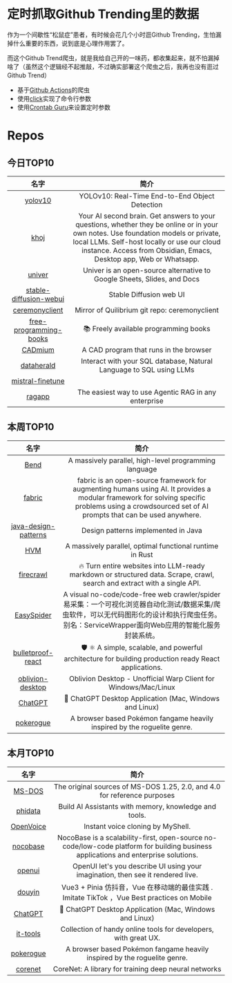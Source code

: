# 定时抓取Github Trending里的数据

作为一个间歇性“松鼠症”患者，有时候会花几个小时逛Github Trending，生怕漏掉什么重要的东西，说到底是心理作用罢了。

而这个Github Trend爬虫，就是我给自己开的一味药，都收集起来，就不怕漏掉啥了（虽然这个逻辑经不起推敲，不过确实部署这个爬虫之后，我再也没有逛过Github Trend）

* 基于[Github Actions](https://docs.github.com/en/actions)的爬虫
* 使用[click](https://github.com/pallets/click)实现了命令行参数
* 使用[Crontab Guru](https://crontab.guru/)来设置定时参数

# Repos
## 今日TOP10 
<!-- START OF DAILY_TOP10_REPOS -->
| 名字 | 简介 |
| :----: | :----: |
| [yolov10](https://github.com/THU-MIG/yolov10) | YOLOv10: Real-Time End-to-End Object Detection |
| [khoj](https://github.com/khoj-ai/khoj) | Your AI second brain. Get answers to your questions, whether they be online or in your own notes. Use foundation models or private, local LLMs. Self-host locally or use our cloud instance. Access from Obsidian, Emacs, Desktop app, Web or Whatsapp. |
| [univer](https://github.com/dream-num/univer) | Univer is an open-source alternative to Google Sheets, Slides, and Docs |
| [stable-diffusion-webui](https://github.com/AUTOMATIC1111/stable-diffusion-webui) | Stable Diffusion web UI |
| [ceremonyclient](https://github.com/QuilibriumNetwork/ceremonyclient) | Mirror of Quilibrium git repo: ceremonyclient |
| [free-programming-books](https://github.com/EbookFoundation/free-programming-books) | 📚 Freely available programming books |
| [CADmium](https://github.com/CADmium-Co/CADmium) | A CAD program that runs in the browser |
| [dataherald](https://github.com/Dataherald/dataherald) | Interact with your SQL database, Natural Language to SQL using LLMs |
| [mistral-finetune](https://github.com/mistralai/mistral-finetune) |  |
| [ragapp](https://github.com/ragapp/ragapp) | The easiest way to use Agentic RAG in any enterprise |
<!-- END OF DAILY_TOP10_REPOS -->

## 本周TOP10
<!-- START OF WEEKLY_TOP10_REPOS -->
| 名字 | 简介 |
| :----: | :----: |
| [Bend](https://github.com/HigherOrderCO/Bend) | A massively parallel, high-level programming language |
| [fabric](https://github.com/danielmiessler/fabric) | fabric is an open-source framework for augmenting humans using AI. It provides a modular framework for solving specific problems using a crowdsourced set of AI prompts that can be used anywhere. |
| [java-design-patterns](https://github.com/iluwatar/java-design-patterns) | Design patterns implemented in Java |
| [HVM](https://github.com/HigherOrderCO/HVM) | A massively parallel, optimal functional runtime in Rust |
| [firecrawl](https://github.com/mendableai/firecrawl) | 🔥 Turn entire websites into LLM-ready markdown or structured data. Scrape, crawl, search and extract with a single API. |
| [EasySpider](https://github.com/NaiboWang/EasySpider) | A visual no-code/code-free web crawler/spider易采集：一个可视化浏览器自动化测试/数据采集/爬虫软件，可以无代码图形化的设计和执行爬虫任务。别名：ServiceWrapper面向Web应用的智能化服务封装系统。 |
| [bulletproof-react](https://github.com/alan2207/bulletproof-react) | 🛡️ ⚛️ A simple, scalable, and powerful architecture for building production ready React applications. |
| [oblivion-desktop](https://github.com/bepass-org/oblivion-desktop) | Oblivion Desktop - Unofficial Warp Client for Windows/Mac/Linux |
| [ChatGPT](https://github.com/lencx/ChatGPT) | 🔮 ChatGPT Desktop Application (Mac, Windows and Linux) |
| [pokerogue](https://github.com/pagefaultgames/pokerogue) | A browser based Pokémon fangame heavily inspired by the roguelite genre. |
<!-- END OF WEEKLY_TOP10_REPOS -->

## 本月TOP10
<!-- START OF MONTHLY_TOP10_REPOS -->
| 名字 | 简介 |
| :----: | :----: |
| [MS-DOS](https://github.com/microsoft/MS-DOS) | The original sources of MS-DOS 1.25, 2.0, and 4.0 for reference purposes |
| [phidata](https://github.com/phidatahq/phidata) | Build AI Assistants with memory, knowledge and tools. |
| [OpenVoice](https://github.com/myshell-ai/OpenVoice) | Instant voice cloning by MyShell. |
| [nocobase](https://github.com/nocobase/nocobase) | NocoBase is a scalability-first, open-source no-code/low-code platform for building business applications and enterprise solutions. |
| [openui](https://github.com/wandb/openui) | OpenUI let's you describe UI using your imagination, then see it rendered live. |
| [douyin](https://github.com/zyronon/douyin) | Vue3 + Pinia 仿抖音，Vue 在移动端的最佳实践 . Imitate TikTok ，Vue Best practices on Mobile |
| [ChatGPT](https://github.com/lencx/ChatGPT) | 🔮 ChatGPT Desktop Application (Mac, Windows and Linux) |
| [it-tools](https://github.com/CorentinTh/it-tools) | Collection of handy online tools for developers, with great UX. |
| [pokerogue](https://github.com/pagefaultgames/pokerogue) | A browser based Pokémon fangame heavily inspired by the roguelite genre. |
| [corenet](https://github.com/apple/corenet) | CoreNet: A library for training deep neural networks |
<!-- END OF MONTHLY_TOP10_REPOS -->
